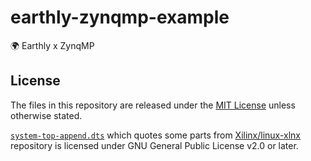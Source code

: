 # earthly-zynqmp-example

:earth_africa: Earthly x ZynqMP

## License

The files in this repository are released under the [MIT License](./LICENSE) unless otherwise stated.

[`system-top-append.dts`](./system-top-append.dts) which quotes some parts from [Xilinx/linux-xlnx](https://github.com/Xilinx/linux-xlnx) repository is licensed under GNU General Public License v2.0 or later.
